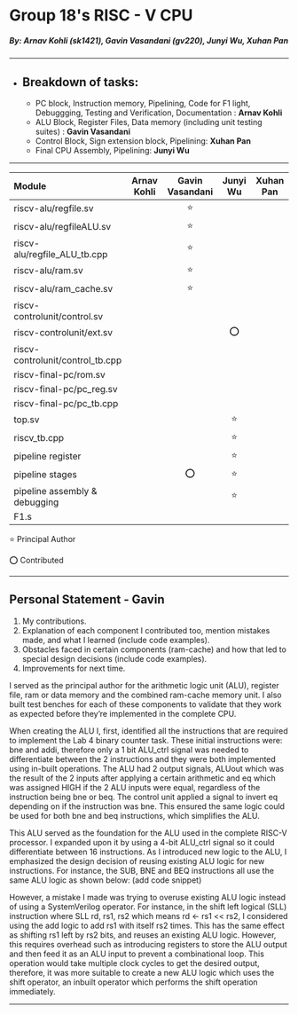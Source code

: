 # Group 18's RISC - V CPU
##### *By: Arnav Kohli (sk1421), Gavin Vasandani (gv220), Junyi Wu, Xuhan Pan*

---
- ## Breakdown of tasks:
    - PC block, Instruction memory, Pipelining, Code for F1 light, Debuggging, Testing and Verification, Documentation : **Arnav Kohli**
    - ALU Block, Register Files, Data memory (including unit testing suites) : **Gavin Vasandani**
    - Control Block, Sign extension block, Pipelining: **Xuhan Pan**
    - Final CPU Assembly, Pipelining: **Junyi Wu**

---

|Module                              |Arnav Kohli    |Gavin Vasandani    |Junyi Wu   |Xuhan Pan  |
|:-----------------------------------|:-------------:|:-----------------:|:---------:|:---------:|
|riscv-alu/regfile.sv                |               |      :star:       |           |           |
|riscv-alu/regfileALU.sv             |               |      :star:       |           |           |
|riscv-alu/regfile_ALU_tb.cpp        |               |      :star:       |           |           |
|riscv-alu/ram.sv                    |               |      :star:       |           |           |
|riscv-alu/ram_cache.sv              |               |      :star:       |           |           |
|riscv-controlunit/control.sv        |               |                   |           |           |
|riscv-controlunit/ext.sv            |               |                   |   :o:     |           |
|riscv-controlunit/control_tb.cpp    |               |                   |           |           |
|riscv-final-pc/rom.sv               |               |                   |           |           |
|riscv-final-pc/pc_reg.sv            |               |                   |           |           |
|riscv-final-pc/pc_tb.cpp            |               |                   |           |           |
|top.sv                              |               |                   |   :star:  |           |
|riscv_tb.cpp                        |               |                   |   :star:  |           |
|pipeline register                   |               |                   |   :star:  |           |
|pipeline stages                     |               |        :o:        |   :star:  |           |
|pipeline assembly & debugging       |               |                   |   :star:  |           |
|F1.s                                |               |                   |           |           |

:star: Principal Author

:o: Contributed

---

## Personal Statement - Gavin

1. My contributions.
2. Explanation of each component I contributed too, mention mistakes made, and what I learned (include code examples).
3. Obstacles faced in certain components (ram-cache) and how that led to special design decisions (include code examples).
4. Improvements for next time. 

I served as the principal author for the arithmetic logic unit (ALU), register file, ram or data memory and the combined ram-cache memory unit. I also built test benches for each of these components to validate that they work as expected before they’re implemented in the complete CPU. 

When creating the ALU I, first, identified all the instructions that are required to implement the Lab 4 binary counter task. These initial instructions were: bne and addi, therefore only a 1 bit ALU_ctrl signal was needed to differentiate between the 2 instructions and they were both implemented using in-built operations. The ALU had 2 output signals, ALUout which was the result of the 2 inputs after applying a certain arithmetic and eq which was assigned HIGH if the 2 ALU inputs were equal, regardless of the instruction being bne or beq. The control unit applied a signal to invert eq depending on if the instruction was bne. This ensured the same logic could be used for both bne and beq instructions, which simplifies the ALU.

This ALU served as the foundation for the ALU used in the complete RISC-V processor. I expanded upon it by using a 4-bit ALU_ctrl signal so it could differentiate between 16 instructions. As I introduced new logic to the ALU, I emphasized the design decision of reusing existing ALU logic for new instructions. For instance, the SUB, BNE and BEQ instructions all use the same ALU logic as shown below: (add code snippet)

However, a mistake I made was trying to overuse existing ALU logic instead of using a SystemVerilog operator. For instance, in the shift left logical (SLL) instruction where SLL rd, rs1, rs2 which means rd <- rs1 << rs2, I considered using the add logic to add rs1 with itself rs2 times. This has the same effect as shifting rs1 left by rs2 bits, and reuses an existing ALU logic. However, this requires overhead such as introducing registers to store the ALU output and then feed it as an ALU input to prevent a combinational loop. This operation would take multiple clock cycles to get the desired output, therefore, it was more suitable to create a new ALU logic which uses the shift operator, an inbuilt operator which performs the shift operation immediately.

---




